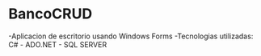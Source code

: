 # BancoCRUD
-Aplicacion de escritorio usando Windows Forms
-Tecnologias utilizadas: C# - ADO.NET - SQL SERVER
